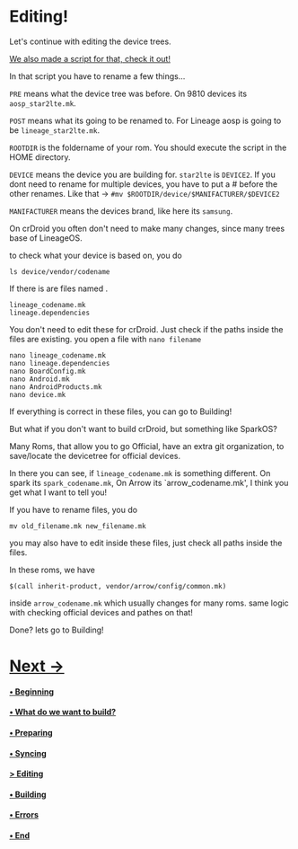 # Editing!

Let's continue with editing the device trees. 

[We also made a script for that, check it out!](https://github.com/JeyKul/AOSP-Building-Guide/blob/main/rename.md)

In that script you have to rename a few things...

````PRE```` means what the device tree was before. On 9810 devices its ````aosp_star2lte.mk````.

````POST```` means what its going to be renamed to. For Lineage aosp is going to be ````lineage_star2lte.mk````.

````ROOTDIR```` is the foldername of your rom. You should execute the script in the HOME directory. 

````DEVICE```` means the device you are building for. ````star2lte```` is ````DEVICE2````. If you dont need to rename for multiple devices, you have to put a # before the other renames. Like that -> ````#mv $ROOTDIR/device/$MANIFACTURER/$DEVICE2````

````MANIFACTURER```` means the devices brand, like here its ````samsung````.



On crDroid you often don't need to make many changes, since many trees base of LineageOS.

to check what your device is based on, you do 

````
ls device/vendor/codename
````

If there is are files named .

````
lineage_codename.mk
lineage.dependencies
````

You don't need to edit these for crDroid. Just check if the paths inside the files are existing. you open a file with `nano filename`

````
nano lineage_codename.mk
nano lineage.dependencies
nano BoardConfig.mk
nano Android.mk
nano AndroidProducts.mk
nano device.mk
`````
If everything is correct in these files, you can go to Building!

But what if you don't want to build crDroid, but something like SparkOS?

Many Roms, that allow you to go Official, have an extra git organization, to save/locate the devicetree for official devices. 

In there you can see, if `lineage_codename.mk` is something different. On spark its `spark_codename.mk`, On Arrow its `arrow_codename.mk', I think you get what I want to tell you! 

If you have to rename files, you do 
````
mv old_filename.mk new_filename.mk
`````
you may also have to edit inside these files, just check all paths inside the files.

In these roms, we have 
````
$(call inherit-product, vendor/arrow/config/common.mk)
```` 
inside `arrow_codename.mk` which usually changes for many roms. same logic with checking official devices and pathes on that!

Done? lets go to Building!

# [Next ->](https://github.com/JeyKul/AOSP-Building-Guide/blob/main/building.md)

#### [• Beginning](https://github.com/JeyKul/AOSP-Building-Guide/blob/main/Readme.md)
#### [• What do we want to build?](https://github.com/JeyKul/AOSP-Building-Guide/blob/main/what.md)
#### [• Preparing](https://github.com/JeyKul/AOSP-Building-Guide/blob/main/preparing.md)
#### [• Syncing](https://github.com/JeyKul/AOSP-Building-Guide/blob/main/syncing.md)
#### [> Editing](https://github.com/JeyKul/AOSP-Building-Guide/blob/main/editing.md)
#### [• Building](https://github.com/JeyKul/AOSP-Building-Guide/blob/main/building.md)
#### [• Errors](https://github.com/JeyKul/AOSP-Building-Guide/blob/main/errors.md)
#### [• End](https://github.com/JeyKul/AOSP-Building-Guide/blob/main/end.md)